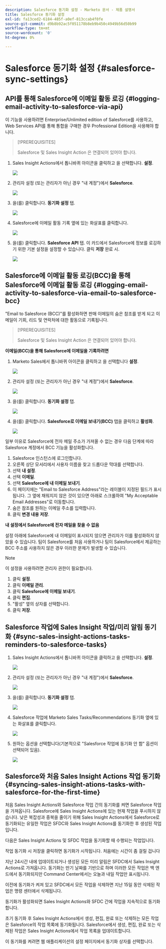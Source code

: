 ```yaml
---
description: Salesforce 동기화 설정 - Marketo 문서 - 제품 설명서
title: Salesforce 동기화 설정
exl-id: fa13ced2-6184-485f-a0ef-813ccab4f0fe
source-git-commit: d9b8b92ac5f051178b8eb9b450c4949b56d50b99
workflow-type: tm+mt
source-wordcount: '0'
ht-degree: 0%

---
```


# Salesforce 동기화 설정 {#salesforce-sync-settings}

## API를 통해 Salesforce에 이메일 활동 로깅 {#logging-email-activity-to-salesforce-via-api}

이 기능을 사용하려면 Enterprise/Unlimited edition of Salesforce를 사용하고, Web Services API를 통해 통합을 구매한 경우 Professional Edition을 사용해야 합니다.

>[!PREREQUISITES]
>
>Salesforce 및 Sales Insight Action 은 연결되어 있어야 합니다.

1. Sales Insight Actions에서 톱니바퀴 아이콘을 클릭하고 을 선택합니다. **설정**.

   ![](assets/salesforce-sync-settings-1.png)

1. 관리자 설정 (또는 관리자가 아닌 경우 &quot;내 계정&quot;)에서 **Salesforce**.

   ![](assets/salesforce-sync-settings-2.png)

1. 을(를) 클릭합니다. **동기화 설정** 탭.

   ![](assets/salesforce-sync-settings-3.png)

1. Salesforce에 이메일 활동 기록 옆에 있는 화살표를 클릭합니다.

   ![](assets/salesforce-sync-settings-4.png)

1. 을(를) 클릭합니다. **Salesforce API** 탭. 이 카드에서 Salesforce에 정보를 로깅하기 위한 기본 설정을 설정할 수 있습니다. 클릭 **저장** 완료 시.

   ![](assets/salesforce-sync-settings-5.png)

## Salesforce에 이메일 활동 로깅(BCC)을 통해 Salesforce에 이메일 활동 로깅 {#logging-email-activity-to-salesforce-via-email-to-salesforce-bcc}

&quot;Email to Salesforce (BCC)&quot;를 활성화하면 판매 이메일의 숨은 참조를 받게 되고 이메일이 기회, 리드 및 연락처에 대한 활동으로 기록됩니다.

>[!PREREQUISITES]
>
>Salesforce 및 Sales Insight Action 은 연결되어 있어야 합니다.

**이메일(BCC)을 통해 Salesforce에 이메일을 기록하려면**

1. Marketo Sales에서 톱니바퀴 아이콘을 클릭하고 을 선택합니다 **설정**.

   ![](assets/salesforce-sync-settings-6.png)

1. 관리자 설정 (또는 관리자가 아닌 경우 &quot;내 계정&quot;)에서 **Salesforce**.

   ![](assets/salesforce-sync-settings-7.png)

1. 을(를) 클릭합니다. **동기화 설정** 탭.

   ![](assets/salesforce-sync-settings-8.png)

1. 을(를) 클릭합니다. **Salesforce로 이메일 보내기(BCC)** 탭을 클릭하고 **활성화**.

   ![](assets/salesforce-sync-settings-9.png)

일부 이유로 Salesforce에 전자 메일 주소가 가져올 수 없는 경우 다음 단계에 따라 Salesforce 계정에서 BCC 기능을 활성화합니다.

1. Salesforce 인스턴스에 로그인합니다.
1. 오른쪽 상단 모서리에서 사용자 이름을 찾고 드롭다운 막대를 선택합니다.
1. 선택 **내 설정**.
1. 선택 **이메일**.
1. 선택 **Salesforce에 내 이메일 보내기**.
1. 이 페이지에는 &quot;Email to Salesforce Address&quot;라는 레이블이 지정된 필드가 표시됩니다. 그 옆에 채워지지 않은 것이 있으면 아래로 스크롤하여 &quot;My Acceptable Email Addresses&quot;로 이동합니다.
1. 숨은 참조를 원하는 이메일 주소를 입력합니다.
1. 클릭 **변경 내용 저장**.

**내 설정에서 Salesforce에 전자 메일을 찾을 수 없음**

설정 아래에 Salesforce에 내 이메일이 표시되지 않으면 관리자가 이를 활성화하지 않았을 수 있습니다. 팀이 Salesforce를 처음 사용하거나 팀이 Salesforce에서 제공하는 BCC 주소를 사용하지 않은 경우 이러한 문제가 발생할 수 있습니다.

>[!NOTE]
>
>이 설정을 사용하려면 관리자 권한이 필요합니다.

1. 클릭 **설정**.
1. 클릭 **이메일 관리**.
1. 클릭 **Salesforce에 이메일 보내기**.
1. 클릭 **편집**.
1. &quot;활성&quot; 옆의 상자를 선택합니다.
1. 클릭 **저장**.

## Salesforce 작업에 Sales Insight 작업/미리 알림 동기화 {#sync-sales-insight-actions-tasks-reminders-to-salesforce-tasks}

1. Sales Insight Actions에서 톱니바퀴 아이콘을 클릭하고 을 선택합니다. **설정**.

   ![](assets/salesforce-sync-settings-10.png)

1. 관리자 설정 (또는 관리자가 아닌 경우 &quot;내 계정&quot;)에서 **Salesforce**.

   ![](assets/salesforce-sync-settings-11.png)

1. 을(를) 클릭합니다. **동기화 설정** 탭.

   ![](assets/salesforce-sync-settings-12.png)

1. Salesforce 작업에 Marketo Sales Tasks/Recommendations 동기화 옆에 있는 화살표를 클릭합니다.

   ![](assets/salesforce-sync-settings-13.png)

1. 원하는 옵션을 선택합니다(기본적으로 &quot;Salesforce 작업에 동기화 안 함&quot; 옵션이 선택되어 있음).

   ![](assets/salesforce-sync-settings-14.png)

## Salesforce와 처음 Sales Insight Actions 작업 동기화 {#syncing-sales-insight-ations-tasks-with-salesforce-for-the-first-time}

처음 Sales Insight Actions와 Salesforce 작업 간의 동기화를 켜면 Salesforce 작업을 가져옵니다. Salesforce에 Sales Insight Actions에 있는 현재 작업을 푸시하지 않습니다. 낮은 복잡성과 중복을 줄이기 위해 Sales Insight Actions에서 Salesforce로 동기화되는 유일한 작업은 SFDC와 Sales Insight Actions를 동기화한 후 생성된 작업입니다.

다음은 Sales Insight Actions 및 SFDC 작업을 동기화할 때 수행되는 작업입니다.

작업 동기화 시 저장을 클릭하면 동기화가 시작됩니다. 처음에는 시간이 좀 걸릴 겁니다

지난 24시간 내에 업데이트되거나 생성된 모든 미리 알림은 SFDC에서 Sales Insight Actions로 가져옵니다. 동기화는 만기 날짜를 기반으로 하며 이러한 모든 작업은 백 엔드에서 동기화되지만 Command Center에서는 오늘과 내일 작업만 표시됩니다.

이전에 동기화가 켜져 있고 SFDC에서 모든 작업을 삭제하면 지난 15일 동안 삭제된 작업은 명령 센터에서 삭제됩니다.

동기화가 활성화되면 Sales Insight Actions와 SFDC 간에 작업을 지속적으로 동기화합니다.

초기 동기화 후 Sales Insight Actions에서 생성, 편집, 완료 또는 삭제하는 모든 작업은 Salesforce의 작업 목록에 동기화됩니다. Salesforce에서 생성, 편집, 완료 또는 삭제된 작업은 Sales Insight Actions에서 작업 목록을 업데이트합니다.

이 동기화를 켜려면 웹 애플리케이션의 설정 페이지에서 동기화 상자를 선택합니다.
